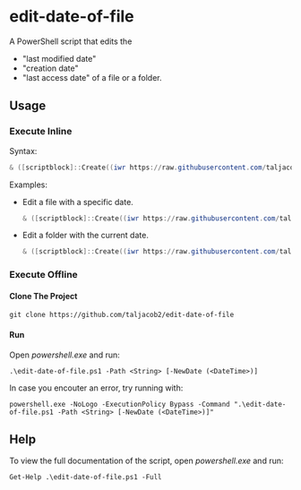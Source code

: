 # edit-date-of-file

A PowerShell script that edits the
  - "last modified date"
  - "creation date"
  - "last access date"
of a file or a folder.

## Usage

### Execute Inline

Syntax:
```ps1
& ([scriptblock]::Create((iwr https://raw.githubusercontent.com/taljacob2/edit-date-of-file/master/edit-date-of-file.ps1 -useb))) -Path <String> [-NewDate (<DateTime>)]
```

Examples:

- Edit a file with a specific date.
  ```ps1
  & ([scriptblock]::Create((iwr https://raw.githubusercontent.com/taljacob2/edit-date-of-file/master/edit-date-of-file.ps1 -useb))) -Path demo.txt -NewDate (Get-Date("2020-12-31T23:54:43"))
  ```

- Edit a folder with the current date.
  ```ps1
  & ([scriptblock]::Create((iwr https://raw.githubusercontent.com/taljacob2/edit-date-of-file/master/edit-date-of-file.ps1 -useb))) -Path demo.txt
  ```


### Execute Offline

#### Clone The Project

```
git clone https://github.com/taljacob2/edit-date-of-file
```

#### Run

Open *powershell.exe* and run:
```
.\edit-date-of-file.ps1 -Path <String> [-NewDate (<DateTime>)]
```

In case you encouter an error, try running with:
```
powershell.exe -NoLogo -ExecutionPolicy Bypass -Command ".\edit-date-of-file.ps1 -Path <String> [-NewDate (<DateTime>)]"
```

## Help

To view the full documentation of the script, open *powershell.exe* and run:
```
Get-Help .\edit-date-of-file.ps1 -Full
```
